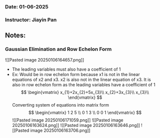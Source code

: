 ### Date: 01-06-2025
### Instructor: Jiayin Pan


## Notes:
### Gaussian Elimination and Row Echelon Form
![[Pasted image 20250106164657.png]] 
- The leading variables must also have a coefficient of 1
- Ex: Would be in row echelon form because x1 is not in the linear equations of x2 and x3. x2 is also not in the linear equation of x3. It is also in row echelon form as the leading variables have a coefficient of 1$$
\begin{vmatrix}
x_{1}+2x_{2}+5x_{3}\\
x_{2}+3x_{3}\\
x_{3}\\
\end{vmatrix}
$$
Converting system of equations into matrix form
$$
\begin{vmatrix}
1 2 5 \\
0 1 3 \\
0 0 1
\end{vmatrix}
$$
![[Pasted image 20250106171059.png]]
![[Pasted image 20250106163624.png]]
![[Pasted image 20250106163646.png]]
![[Pasted image 20250106163706.png]]





